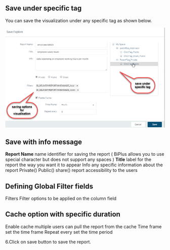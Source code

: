 ## Save under specific tag

You can save the visualization under any specific tag as shown below.

![enter image description here](https://raw.githubusercontent.com/sv18042016/fp1/e3b7bf2c45247e84daf15a733ebe46301c7a2004/images/saving%20report.png)
## Save with info message

**Report Name** name identifier for saving the report ( BiPlus allows you to use special character but does not  support any spaces )
**Title** label for the report the way you want it to appear
Info any specific information about the report
Private() Public() share() report accessibility to the users

## Defining Global Filter fields
Filters Filter options to be applied on the column field


## Cache option with specific duration

Enable cache multiple users can pull the report from the cache
Time frame set the time frame 
Repeat every set the time period

6.Click on save button to save the report.


<!--stackedit_data:
eyJoaXN0b3J5IjpbLTEyMTM4NDA2MTJdfQ==
-->